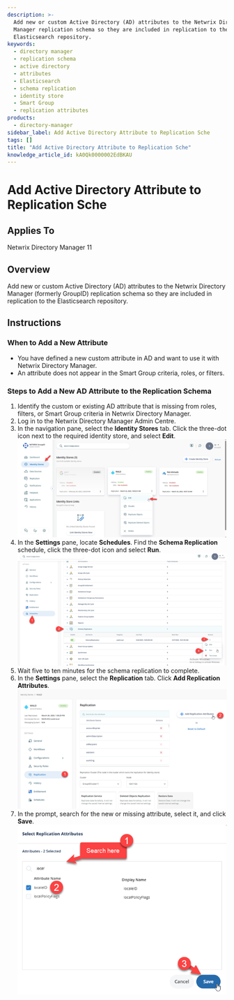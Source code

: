 ```yaml
---
description: >-
  Add new or custom Active Directory (AD) attributes to the Netwrix Directory
  Manager replication schema so they are included in replication to the
  Elasticsearch repository.
keywords:
  - directory manager
  - replication schema
  - active directory
  - attributes
  - Elasticsearch
  - schema replication
  - identity store
  - Smart Group
  - replication attributes
products:
  - directory-manager
sidebar_label: Add Active Directory Attribute to Replication Sche
tags: []
title: "Add Active Directory Attribute to Replication Sche"
knowledge_article_id: kA0Qk0000002EdBKAU
---
```


# Add Active Directory Attribute to Replication Sche

## Applies To

Netwrix Directory Manager 11

## Overview

Add new or custom Active Directory (AD) attributes to the Netwrix Directory Manager (formerly GroupID) replication schema so they are included in replication to the Elasticsearch repository.

## Instructions

### When to Add a New Attribute

- You have defined a new custom attribute in AD and want to use it with Netwrix Directory Manager.
- An attribute does not appear in the Smart Group criteria, roles, or filters.

### Steps to Add a New AD Attribute to the Replication Schema

1. Identify the custom or existing AD attribute that is missing from roles, filters, or Smart Group criteria in Netwrix Directory Manager.
2. Log in to the Netwrix Directory Manager Admin Centre.
3. In the navigation pane, select the **Identity Stores** tab. Click the three-dot icon next to the required identity store, and select **Edit**.  
   ![Options menu for Identity Store in Directory Manager 11](images/ka0Qk000000EMa9_0EMQk00000BZenT.png)
4. In the **Settings** pane, locate **Schedules**. Find the **Schema Replication** schedule, click the three-dot icon and select **Run**.  
   ![Running the Schema Replication schedule in Directory Manager 11](images/ka0Qk000000EMa9_0EMQk00000BZfd5.png)
5. Wait five to ten minutes for the schema replication to complete.
6. In the **Settings** pane, select the **Replication** tab. Click **Add Replication Attributes**.  
   ![Add Replication Attributes in Replication Settings in Directory Manager 11](images/ka0Qk000000EMa9_0EMQk00000BZgCY.png)
7. In the prompt, search for the new or missing attribute, select it, and click **Save**.  
   ![Searching for attributes in Replication Settings in Directory Manager 11](images/ka0Qk000000EMa9_0EMQk00000BZgUI.png)
